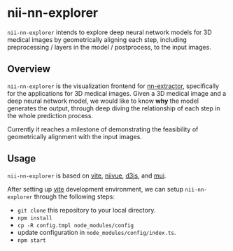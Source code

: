 # nii-nn-explorer

`nii-nn-explorer` intends to explore deep neural network models for 3D medical images by geometrically aligning each step, including preprocessing / layers in the model / postprocess,
to the input images.

## Overview

`nii-nn-explorer` is the visualization frontend for [nn-extractor](https://github.com/chhsiao1981/nn-extractor), specifically for the applications for 3D medical images. Given a 3D medical image and a deep neural network model, we would like to know **why** the model generates the output, through deep diving the relationship of each step in the whole prediction process.

Currently it reaches a milestone of demonstrating the feasibility of geometrically alignment with the input images.

## Usage

`nii-nn-explorer` is based on [vite](https://vite.dev/), [niivue](https://github.com/niivue/niivue), [d3js](https://d3js.org/), and [mui](https://mui.com/).

After setting up [vite](https://vite.dev/guide/) development environment, we can setup `nii-nn-explorer` through the following steps:

* `git clone` this repository to your local directory.
* `npm install`
* `cp -R config.tmpl node_modules/config`
* update configuration in `node_modules/config/index.ts`.
* `npm start`
